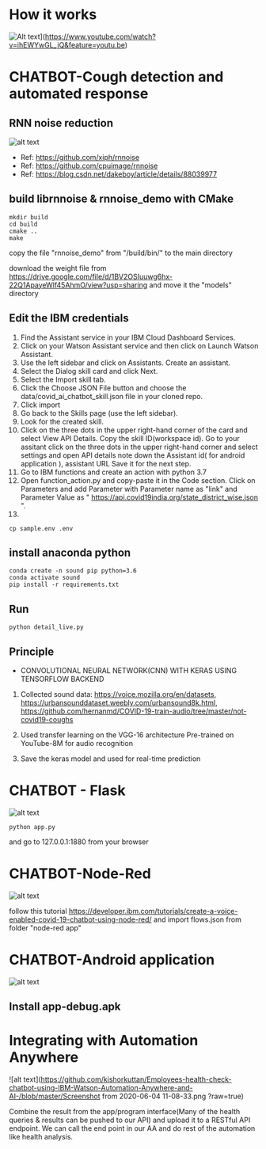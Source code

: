 # How it works
![Alt text](https://img.youtube.com/vi/ihEWYwGL_jQ/0.jpg)](https://www.youtube.com/watch?v=ihEWYwGL_jQ&feature=youtu.be)
# CHATBOT-Cough detection and automated response

## RNN noise reduction 
![alt text](https://github.com/kishorkuttan/Covid-19-chatbot-using-IBM-cloud-and-deep-learning/blob/master/rnn_noise_reduction.png?raw=true)

* Ref: https://github.com/xiph/rnnoise
* Ref: https://github.com/cpuimage/rnnoise
* Ref: https://blog.csdn.net/dakeboy/article/details/88039977


## build librnnoise & rnnoise_demo with CMake

```
mkdir build
cd build
cmake ..
make
```

copy the file "rnnoise_demo" from "/build/bin/" to the main directory

download the weight file from https://drive.google.com/file/d/1BV2OSIuuwg6hx-22Q1ApayeWlf45AhmO/view?usp=sharing
and move it the "models" directory
## Edit the IBM credentials

1. Find the Assistant service in your IBM Cloud Dashboard Services.
2. Click on your Watson Assistant service and then click on Launch Watson Assistant.
3. Use the left sidebar and click on Assistants. Create an assistant.
4. Select the Dialog skill card and click Next.
5. Select the Import skill tab.
6. Click the Choose JSON File button and choose the data/covid_ai_chatbot_skill.json file in your cloned repo.
7. Click import
8. Go back to the Skills page (use the left sidebar).
9. Look for the created skill.
10. Click on the three dots in the upper right-hand corner of the card and select View API Details.
Copy the skill ID(workspace id). Go to your assitant click on the three dots in the upper right-hand corner and select settings and open API details note down the Assistant id( for android application ), assistant URL Save it for the next step.
11. Go to IBM functions and create an action with python 3.7 
12. Open function_action.py and copy-paste it in the Code section. Click on Parameters and add Parameter with Parameter name as "link" and Parameter Value as " https://api.covid19india.org/state_district_wise.json ".
13.
```
cp sample.env .env
```


## install anaconda python
```
conda create -n sound pip python=3.6
conda activate sound
pip install -r requirements.txt
```

## Run

```
python detail_live.py
```
## Principle
* CONVOLUTIONAL NEURAL NETWORK(CNN) WITH KERAS USING TENSORFLOW BACKEND

1. Collected sound data: https://voice.mozilla.org/en/datasets, https://urbansounddataset.weebly.com/urbansound8k.html, https://github.com/hernanmd/COVID-19-train-audio/tree/master/not-covid19-coughs

2. Used transfer learning on the VGG-16 architecture Pre-trained on YouTube-8M for audio recognition

3. Save the keras model and used for real-time prediction

# CHATBOT - Flask
![alt text](https://github.com/kishorkuttan/Covid-19-chatbot-using-IBM-cloud-and-deep-learning/blob/master/flask_chatbot.png?raw=true)

```
python app.py
```
and go to 127.0.0.1:1880 from your browser

# CHATBOT-Node-Red
![alt text](https://github.com/kishorkuttan/Covid-19-chatbot-using-IBM-cloud-and-deep-learning/blob/master/node-red.png?raw=true)

follow this tutorial https://developer.ibm.com/tutorials/create-a-voice-enabled-covid-19-chatbot-using-node-red/
and import flows.json from folder "node-red app"

# CHATBOT-Android application
![alt text](https://github.com/kishorkuttan/Covid-19-chatbot-using-IBM-cloud-and-deep-learning/blob/master/Android_demo_app.jpg?raw=true)

## Install app-debug.apk

# Integrating with Automation Anywhere
![alt text](https://github.com/kishorkuttan/Employees-health-check-chatbot-using-IBM-Watson-Automation-Anywhere-and-AI-/blob/master/Screenshot from 2020-06-04 11-08-33.png	?raw=true)

Combine the result from the app/program interface(Many of the health queries & results can be pushed to our API) and upload it to a RESTful API endpoint. We can call the end point in our AA and do rest of the automation like health analysis.
